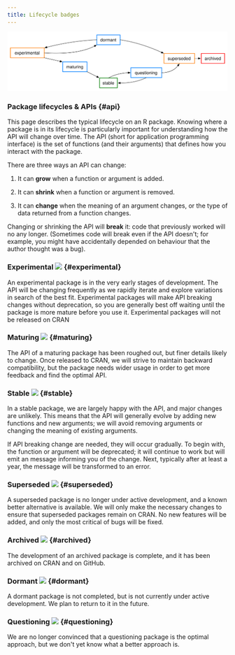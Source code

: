 ```yaml
---
title: Lifecycle badges
---
```


![](images/lifecycle.svg)
### Package lifecycles & APIs {#api}

This page describes the typical lifecycle on an R package. Knowing where a
package is in its lifecycle is particularly important for understanding how the API
will change over time. The API (short for application programming interface) is
the set of functions (and their arguments) that defines how you interact with
the package.

There are three ways an API can change:

 1. It can __grow__ when a function or argument is added. 

 2. It can __shrink__ when a function or argument is removed. 

 3. It can __change__ when the meaning of an argument changes, or the type of 
 data returned from a function changes.

Changing or shrinking the API will __break__ it: code that previously worked
will no any longer. (Sometimes code will break even if the API doesn't; for
example, you might have accidentally depended on behaviour that the author
thought was a bug).


### Experimental ![](https://img.shields.io/badge/lifecycle-experimental-orange.svg) {#experimental}

An experimental package is in the very early stages of development. The API will be changing frequently as we rapidly iterate and explore variations in search of the best fit. Experimental packages will make API breaking changes without deprecation, so you are generally best off waiting until the package is more mature before you use it. Experimental packages will not be released on CRAN

### Maturing ![](https://img.shields.io/badge/lifecycle-maturing-blue.svg) {#maturing}

The API of a maturing package has been roughed out, but finer details likely to change. Once released to CRAN, we will strive to maintain backward compatibility, but the package needs wider usage in order to get more feedback and find the optimal API.

### Stable ![](https://img.shields.io/badge/lifecycle-stable-brightgreen.svg) {#stable}

In a stable package, we are largely happy with the API, and major changes are unlikely. This means that the API will generally evolve by adding new functions and new arguments; we will avoid removing arguments or changing the meaning of existing arguments.

If API breaking change are needed, they will occur gradually. To begin with, the function or argument will be deprecated; it will continue to work but will emit an message informing you of the change. Next, typically after at least a year, the message will be transformed to an error.

### Superseded ![](https://img.shields.io/badge/lifecycle-superseded-orange.svg) {#superseded}

A superseded package is no longer under active development, and a known better alternative is available. We will only make the necessary changes to ensure that superseded packages remain on CRAN. No new features will be added, and only the most critical of bugs will be fixed.

### Archived ![](https://img.shields.io/badge/lifecycle-archived-red.svg) {#archived}

The development of an archived package is complete, and it has been archived on CRAN and on GitHub.

### Dormant ![](https://img.shields.io/badge/lifecycle-dormant-blue.svg) {#dormant}

A dormant package is not completed, but is not currently under active development. We plan to return to it in the future.

### Questioning ![](https://img.shields.io/badge/lifecycle-questioning-blue.svg) {#questioning}

We are no longer convinced that a questioning package is the optimal approach, but we don't yet know what a better approach is.
